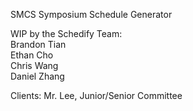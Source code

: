 SMCS Symposium Schedule Generator  

WIP by the Schedify Team:  
Brandon Tian  
Ethan Cho  
Chris Wang  
Daniel Zhang  

Clients: Mr. Lee, Junior/Senior Committee
